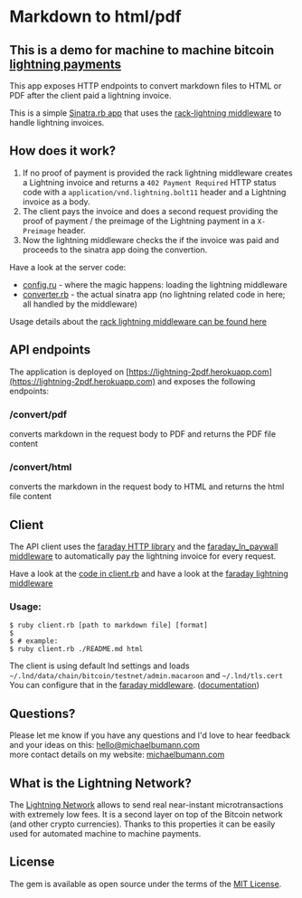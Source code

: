 # Markdown to html/pdf 

## This is a demo for machine to machine bitcoin [lightning payments](https://en.wikipedia.org/wiki/Lightning_Network)

This app exposes HTTP endpoints to convert markdown files to HTML or PDF after the client paid a lightning invoice.

This is a simple [Sinatra.rb app](http://sinatrarb.com/) that uses the [rack-lightning middleware](https://github.com/bumi/rack-lightning) to handle lightning invoices.


## How does it work? 

1. If no proof of payment is provided the rack lightning middleware creates a Lightning invoice and returns a `402 Payment Required` HTTP status code with a `application/vnd.lightning.bolt11` header and a Lightning invoice as a body. 
2. The client pays the invoice and does a second request providing the proof of payment / the preimage of the Lightning
payment in a `X-Preimage` header. 
3. Now the lightning middleware checks the if the invoice was paid and proceeds to the sinatra app doing the convertion.


Have a look at the server code: 

* [config.ru](https://github.com/bumi/ln-markdown-to-pdf/blob/master/config.ru#L9) - where the magic happens: loading the lightning middleware
* [converter.rb](https://github.com/bumi/ln-markdown-to-pdf/blob/master/converter.rb) - the actual sinatra app (no lightning related code in here; all handled by the middleware)

Usage details about the [rack lightning middleware can be found here](https://github.com/bumi/rack-lightning)

## API endpoints

The application is deployed on [https://lightning-2pdf.herokuapp.com](https://lightning-2pdf.herokuapp.com) and exposes the following endpoints:

### /convert/pdf

converts markdown in the request body to PDF and returns the PDF file content

### /convert/html

converts the markdown in the request body to HTML and returns the html file content


## Client

The API client uses the [faraday HTTP library](https://github.com/lostisland/faraday) and the [faraday_ln_paywall middleware](https://github.com/bumi/faraday_ln_paywall) to automatically pay the lightning invoice for every request.

Have a look at the [code in client.rb](https://github.com/bumi/ln-markdown-to-pdf/blob/master/client.rb) and have a look at the [faraday lightning middleware](https://github.com/bumi/faraday_ln_paywall#readme)

### Usage:

    $ ruby client.rb [path to markdown file] [format]
    $
    $ # example:
    $ ruby client.rb ./README.md html

The client is using default lnd settings and loads `~/.lnd/data/chain/bitcoin/testnet/admin.macaroon` and `~/.lnd/tls.cert`
You can configure that in the [faraday middleware](https://github.com/bumi/ln-markdown-to-pdf/blob/master/client.rb#L7). ([documentation](https://github.com/bumi/faraday_ln_paywall#configuration))

## Questions?

Please let me know if you have any questions and I'd love to hear feedback and your ideas on this: hello@michaelbumann.com   
more contact details on my website: [michaelbumann.com](http://michaelbumann.com)


## What is the Lightning Network?

The [Lightning Network](https://en.wikipedia.org/wiki/Lightning_Network) allows to send real near-instant microtransactions with extremely low fees. 
It is a second layer on top of the Bitcoin network (and other crypto currencies). 
Thanks to this properties it can be easily used for automated machine to machine payments.

## License

The gem is available as open source under the terms of the [MIT License](http://opensource.org/licenses/MIT).

